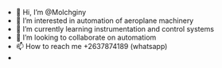 - 👋 Hi, I’m @Molchginy
- 👀 I’m interested in automation of aeroplane machinery
- 🌱 I’m currently learning instrumentation and control systems
- 💞️ I’m looking to collaborate on automatiom
- 📫 How to reach me +2637874189 (whatsapp)
- 

<!---
Molchginy/Molchginy is a ✨ special ✨ repository because its `README.md` (this file) appears on your GitHub profile.
You can click the Preview link to take a look at your changes.
--->
